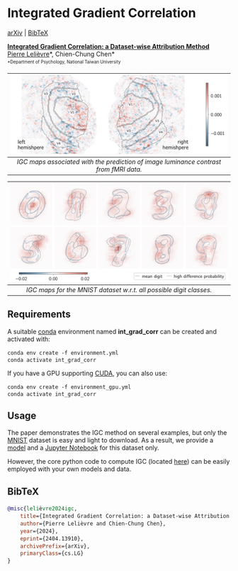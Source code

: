 # Integrated Gradient Correlation
[arXiv](http://arxiv.org/abs/2404.13910) | [BibTeX](#bibtex)

[**Integrated Gradient Correlation: a Dataset-wise Attribution Method**](http://arxiv.org/abs/2404.13910)<br/>
[Pierre Lelièvre](https://plelievre.com)\*, Chien-Chung Chen\*<br>
<sub><sup>\*Department of Psychology, National Taiwan University<sub><sup>


| ![IGC fMRI (luminance contrast)](assets/igc_fmri_contrast.jpg) |
|:--:|
| *IGC maps associated with the prediction of image luminance contrast from fMRI data.* |

| ![IGC MNIST](assets/igc_mnist.jpg) |
|:--:|
| *IGC maps for the MNIST dataset w.r.t. all possible digit classes.* |

## Requirements
A suitable [conda](https://conda.io/) environment named **int_grad_corr** can be
created and activated with:

```
conda env create -f environment.yml
conda activate int_grad_corr
```

If you have a GPU supporting [CUDA](https://developer.nvidia.com/cuda-downloads),
you can also use:

```
conda env create -f environment_gpu.yml
conda activate int_grad_corr
```

## Usage
The paper demonstrates the IGC method on several examples, but only the
[MNIST](http://yann.lecun.com/exdb/mnist/) dataset is easy and light to
download. As a result, we provide a [model](mnist/model_mnist_1v0.py) and a
[Jupyter Notebook](igc_mnist.ipynb) for this dataset only.

However, the core python code to compute IGC (located [here](igc/igc_1v0.py))
can be easily employed with your own models and data.

## BibTeX

```bibtex
@misc{lelièvre2024igc,
    title={Integrated Gradient Correlation: a Dataset-wise Attribution Method},
    author={Pierre Lelièvre and Chien-Chung Chen},
    year={2024},
    eprint={2404.13910},
    archivePrefix={arXiv},
    primaryClass={cs.LG}
}
```
